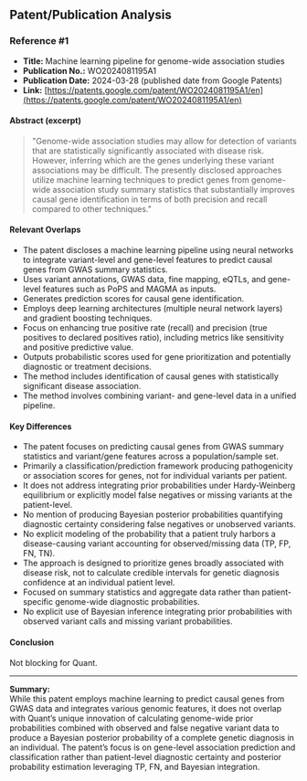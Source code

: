 ## Patent/Publication Analysis

### Reference #1

- **Title:** Machine learning pipeline for genome-wide association studies
- **Publication No.:** WO2024081195A1
- **Publication Date:** 2024-03-28 (published date from Google Patents)
- **Link:** [https://patents.google.com/patent/WO2024081195A1/en](https://patents.google.com/patent/WO2024081195A1/en)

#### Abstract (excerpt)

> "Genome-wide association studies may allow for detection of variants that are statistically significantly associated with disease risk. However, inferring which are the genes underlying these variant associations may be difficult. The presently disclosed approaches utilize machine learning techniques to predict genes from genome-wide association study summary statistics that substantially improves causal gene identification in terms of both precision and recall compared to other techniques."

#### Relevant Overlaps

- The patent discloses a machine learning pipeline using neural networks to integrate variant-level and gene-level features to predict causal genes from GWAS summary statistics.
- Uses variant annotations, GWAS data, fine mapping, eQTLs, and gene-level features such as PoPS and MAGMA as inputs.
- Generates prediction scores for causal gene identification.
- Employs deep learning architectures (multiple neural network layers) and gradient boosting techniques.
- Focus on enhancing true positive rate (recall) and precision (true positives to declared positives ratio), including metrics like sensitivity and positive predictive value.
- Outputs probabilistic scores used for gene prioritization and potentially diagnostic or treatment decisions.
- The method includes identification of causal genes with statistically significant disease association.
- The method involves combining variant- and gene-level data in a unified pipeline.

#### Key Differences

- The patent focuses on predicting causal genes from GWAS summary statistics and variant/gene features across a population/sample set.
- Primarily a classification/prediction framework producing pathogenicity or association scores for genes, not for individual variants per patient.
- It does not address integrating prior probabilities under Hardy-Weinberg equilibrium or explicitly model false negatives or missing variants at the patient-level.
- No mention of producing Bayesian posterior probabilities quantifying diagnostic certainty considering false negatives or unobserved variants.
- No explicit modeling of the probability that a patient truly harbors a disease-causing variant accounting for observed/missing data (TP, FP, FN, TN).
- The approach is designed to prioritize genes broadly associated with disease risk, not to calculate credible intervals for genetic diagnosis confidence at an individual patient level.
- Focused on summary statistics and aggregate data rather than patient-specific genome-wide diagnostic probabilities.
- No explicit use of Bayesian inference integrating prior probabilities with observed variant calls and missing variant probabilities.

#### Conclusion

Not blocking for Quant.

---

**Summary:**  
While this patent employs machine learning to predict causal genes from GWAS data and integrates various genomic features, it does not overlap with Quant’s unique innovation of calculating genome-wide prior probabilities combined with observed and false negative variant data to produce a Bayesian posterior probability of a complete genetic diagnosis in an individual. The patent’s focus is on gene-level association prediction and classification rather than patient-level diagnostic certainty and posterior probability estimation leveraging TP, FN, and Bayesian integration.
